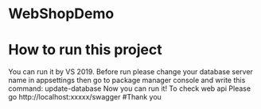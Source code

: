 # WebShopDemo
# How to run this project
You can run it by VS 2019. Before run please change your database server name in appsettings then go to package manager console and write this command: update-database
Now you can run it! To check web api Please go http://localhost:xxxxx/swagger 
#Thank you

